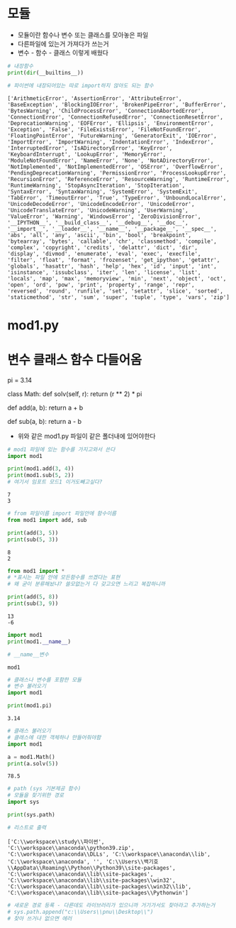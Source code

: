 # 모듈
- 모듈이란 함수나 변수 또는 클래스를 모아놓은 파일
- 다른파일에 있는거 가져다가 쓰는거
- 변수 - 함수 - 클래스 이렇게 배웠다


```python
# 내장함수
print(dir(__builtins__))

# 파이썬에 내장되어있는 따로 import하지 않아도 되는 함수
```

    ['ArithmeticError', 'AssertionError', 'AttributeError', 'BaseException', 'BlockingIOError', 'BrokenPipeError', 'BufferError', 'BytesWarning', 'ChildProcessError', 'ConnectionAbortedError', 'ConnectionError', 'ConnectionRefusedError', 'ConnectionResetError', 'DeprecationWarning', 'EOFError', 'Ellipsis', 'EnvironmentError', 'Exception', 'False', 'FileExistsError', 'FileNotFoundError', 'FloatingPointError', 'FutureWarning', 'GeneratorExit', 'IOError', 'ImportError', 'ImportWarning', 'IndentationError', 'IndexError', 'InterruptedError', 'IsADirectoryError', 'KeyError', 'KeyboardInterrupt', 'LookupError', 'MemoryError', 'ModuleNotFoundError', 'NameError', 'None', 'NotADirectoryError', 'NotImplemented', 'NotImplementedError', 'OSError', 'OverflowError', 'PendingDeprecationWarning', 'PermissionError', 'ProcessLookupError', 'RecursionError', 'ReferenceError', 'ResourceWarning', 'RuntimeError', 'RuntimeWarning', 'StopAsyncIteration', 'StopIteration', 'SyntaxError', 'SyntaxWarning', 'SystemError', 'SystemExit', 'TabError', 'TimeoutError', 'True', 'TypeError', 'UnboundLocalError', 'UnicodeDecodeError', 'UnicodeEncodeError', 'UnicodeError', 'UnicodeTranslateError', 'UnicodeWarning', 'UserWarning', 'ValueError', 'Warning', 'WindowsError', 'ZeroDivisionError', '__IPYTHON__', '__build_class__', '__debug__', '__doc__', '__import__', '__loader__', '__name__', '__package__', '__spec__', 'abs', 'all', 'any', 'ascii', 'bin', 'bool', 'breakpoint', 'bytearray', 'bytes', 'callable', 'chr', 'classmethod', 'compile', 'complex', 'copyright', 'credits', 'delattr', 'dict', 'dir', 'display', 'divmod', 'enumerate', 'eval', 'exec', 'execfile', 'filter', 'float', 'format', 'frozenset', 'get_ipython', 'getattr', 'globals', 'hasattr', 'hash', 'help', 'hex', 'id', 'input', 'int', 'isinstance', 'issubclass', 'iter', 'len', 'license', 'list', 'locals', 'map', 'max', 'memoryview', 'min', 'next', 'object', 'oct', 'open', 'ord', 'pow', 'print', 'property', 'range', 'repr', 'reversed', 'round', 'runfile', 'set', 'setattr', 'slice', 'sorted', 'staticmethod', 'str', 'sum', 'super', 'tuple', 'type', 'vars', 'zip']
    
# mod1.py
# 변수 클래스 함수 다들어옴

pi = 3.14

class Math:
    def solv(self, r):
        return (r ** 2) * pi



def add(a, b):
    return a + b

def sub(a, b):
    return a - b
- 위와 같은 mod1.py 파일이 같은 폴더내에 있어야한다


```python
# mod1 파일에 있는 함수를 가지고와서 쓴다
import mod1

print(mod1.add(3, 4))
print(mod1.sub(5, 2))
# 여기서 임포트 모드1 이거도빼고싶다?
```

    7
    3
    


```python
# from 파일이름 import 파일안에 함수이름
from mod1 import add, sub

print(add(3, 5))
print(sub(5, 3))
```

    8
    2
    


```python
from mod1 import * 
# *표시는 파일 안에 모든함수를 쓰겠다는 표현
# 왜 굳이 분류해놨냐? 쓸모없는거 다 갖고오면 느리고 복잡하니까

print(add(5, 8))
print(sub(3, 9))
```

    13
    -6
    


```python
import mod1
print(mod1.__name__) 

# __name__변수
```

    mod1
    


```python
# 클래스나 변수를 포함한 모듈
# 변수 불러오기
import mod1

print(mod1.pi)
```

    3.14
    


```python
# 클래스 불러오기 
# 클래스에 대한 객체하나 만들어줘야함
import mod1

a = mod1.Math()
print(a.solv(5))
```

    78.5
    


```python
# path (sys 기본제공 함수)
# 모듈을 찾기위한 경로
import sys

print(sys.path)

# 리스트로 출력
```

    ['C:\\workspace\\study\\파이썬', 'C:\\workspace\\anaconda\\python39.zip', 'C:\\workspace\\anaconda\\DLLs', 'C:\\workspace\\anaconda\\lib', 'C:\\workspace\\anaconda', '', 'C:\\Users\\백기호\\AppData\\Roaming\\Python\\Python39\\site-packages', 'C:\\workspace\\anaconda\\lib\\site-packages', 'C:\\workspace\\anaconda\\lib\\site-packages\\win32', 'C:\\workspace\\anaconda\\lib\\site-packages\\win32\\lib', 'C:\\workspace\\anaconda\\lib\\site-packages\\Pythonwin']
    


```python
# 새로운 경로 등록 - 다른데도 라이브러리가 있으니까 거기가서도 찾아라고 추가하는거
# sys.path.append("c:\\Users\\pnu\\Desktop\\")
# 찾아 쓰거나 없으면 에러
```
